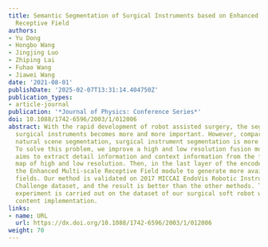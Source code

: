 ```yaml
---
title: Semantic Segmentation of Surgical Instruments based on Enhanced Multi-scale
  Receptive Field
authors:
- Yu Dong
- Hongbo Wang
- Jingjing Luo
- Zhiping Lai
- Fuhao Wang
- Jiawei Wang
date: '2021-08-01'
publishDate: '2025-02-07T13:31:14.404750Z'
publication_types:
- article-journal
publication: '*Journal of Physics: Conference Series*'
doi: 10.1088/1742-6596/2003/1/012006
abstract: With the rapid development of robot assisted surgery, the segmentation of
  surgical instruments becomes more and more important. However, compared with the
  natural scene segmentation, surgical instrument segmentation is more difficult.
  To solve this problem, we improve a high and low resolution fusion module, which
  aims to extract detail information and context information from the fusion feature
  map of high and low resolution. Then, in the last layer of the encoder, we propose
  the Enhanced Multi-scale Receptive Field module to generate more available receptive
  fields. Our method is validated on 2017 MICCAI EndoVis Robotic Instrument Segmentation
  Challenge dataset, and the result is better than the other methods. The extended
  experiment is carried out on the dataset of our surgical soft robot which has a
  content implementation.
links:
- name: URL
  url: https://dx.doi.org/10.1088/1742-6596/2003/1/012006
weight: 70
---
```

